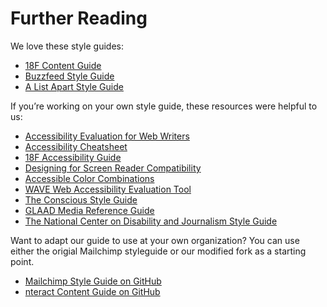 # Further Reading

We love these style guides:

* [18F Content Guide](https://pages.18f.gov/content-guide/)   
* [Buzzfeed Style Guide](http://www.buzzfeed.com/emmyf/buzzfeed-style-guide)  
* [A List Apart Style Guide](http://alistapart.com/about/style-guide)   

If you’re working on your own style guide, these resources were helpful to us:

* [Accessibility Evaluation for Web Writers](http://www.4syllables.com.au/2013/05/writers-accessibility-evaluation/)   
* [Accessibility Cheatsheet](http://bitsofco.de/2015/the-accessibility-cheatsheet/)   
* [18F Accessibility Guide](https://18f.github.io/accessibility/index.html)   
* [Designing for Screen Reader Compatibility](http://webaim.org/techniques/screenreader/)   
* [Accessible Color Combinations](http://colorsafe.co/)   
* [WAVE Web Accessibility Evaluation Tool](http://wave.webaim.org/)   
* [The Conscious Style Guide](http://consciousstyleguide.com/)   
* [GLAAD Media Reference Guide](http://www.glaad.org/reference)   
* [The National Center on Disability and Journalism Style Guide](http://ncdj.org/style-guide/)   

Want to adapt our guide to use at your own organization? You can use either the origial Mailchimp styleguide or our modified fork as a starting point.

* [Mailchimp Style Guide on GitHub](https://github.com/mailchimp/style-guide)
* [nteract Content Guide on GitHub](https://github.com/nteract/content-guide)
